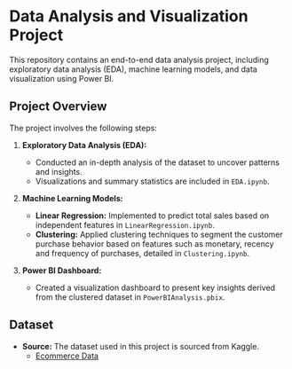 # Data Analysis and Visualization Project

This repository contains an end-to-end data analysis project, including exploratory data analysis (EDA), machine learning models, and data visualization using Power BI.

## Project Overview

The project involves the following steps:

1. **Exploratory Data Analysis (EDA):**  
   - Conducted an in-depth analysis of the dataset to uncover patterns and insights.  
   - Visualizations and summary statistics are included in `EDA.ipynb`.  

2. **Machine Learning Models:**  
   - **Linear Regression:** Implemented to predict total sales based on independent features in `LinearRegression.ipynb`.  
   - **Clustering:** Applied clustering techniques to segment the customer purchase behavior based on features such as monetary, recency and frequency of purchases, detailed in `Clustering.ipynb`.  

3. **Power BI Dashboard:**  
   - Created a visualization dashboard to present key insights derived from the clustered dataset in `PowerBIAnalysis.pbix`.

## Dataset

- **Source:** The dataset used in this project is sourced from Kaggle.  
  - [Ecommerce Data](https://www.kaggle.com/datasets/carrie1/ecommerce-data)
